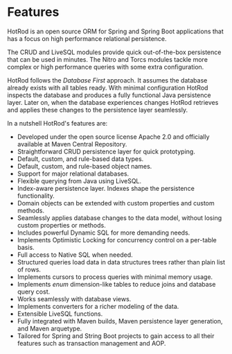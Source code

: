 # Features

HotRod is an open source ORM for Spring and Spring Boot applications that has a focus on high
performance relational persistence.

The CRUD and LiveSQL modules provide quick out-of-the-box persistence that can be used in minutes. 
The Nitro and Torcs modules tackle more complex or high performance queries with some extra 
configuration.

HotRod follows the *Database First* approach. It assumes the database already exists with all 
tables ready. With minimal configuration HotRod inspects the database and produces a fully functional
Java persistence layer. Later on, when the database experiences changes HotRod retrieves and applies
these changes to the persistence layer seamlessly.

In a nutshell HotRod's features are:

- Developed under the open source license Apache 2.0 and officially available at Maven Central Repository.
- Straightforward CRUD persistence layer for quick prototyping.
- Default, custom, and rule-based data types.
- Default, custom, and rule-based object names.
- Support for major relational databases.
- Flexible querying from Java using LiveSQL.
- Index-aware persistence layer. Indexes shape the persistence functionality.
- Domain objects can be extended with custom properties and custom methods.
- Seamlessly applies database changes to the data model, without losing custom properties or methods.
- Includes powerful Dynamic SQL for more demanding needs.
- Implements Optimistic Locking for concurrency control on a per-table basis.
- Full access to Native SQL when needed.
- Structured queries load data in data structures trees rather than plain list of rows.
- Implements cursors to process queries with minimal memory usage.
- Implements *enum* dimension-like tables to reduce joins and database query cost.
- Works seamlessly with database views.
- Implements converters for a richer modeling of the data.
- Extensible LiveSQL functions.
- Fully integrated with Maven builds, Maven persistence layer generation, and Maven arquetype.
- Tailored for Spring and String Boot projects to gain access to all their 
features such as transaction management and AOP.


